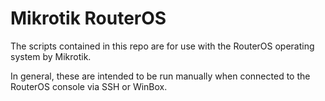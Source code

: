 # Mikrotik RouterOS

The scripts contained in this repo are for use with the RouterOS operating system by Mikrotik.

In general, these are intended to be run manually when connected to the RouterOS console via SSH or WinBox.